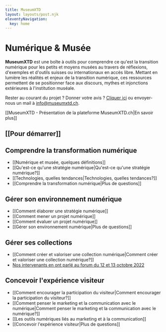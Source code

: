 ```yaml
---
title: MuseumXTD
layout: layouts/post.njk
eleventyNavigation:
  key: home
---
```


# Numérique & Musée

**MuseumXTD** est une boîte à outils pour comprendre ce qu'est la transition numérique pour les petits et moyens musées au travers de réflexions, d'exemples et d'outils suisses ou internationaux en accès libre.
Mettant en lumière les réalités et enjeux de la transition numérique, ces ressources permettent de se positionner face aux discours, mythes et injonctions extérieures à l'institution muséale.

Rester au courant du projet ? Donner votre avis ? [Cliquer ici](https://6e13e580.sibforms.com/serve/MUIEAJex9Gqy_GXlFogQqcGyYVXOZFFX8aHrYfffBiqjakg6wRCQTSUlxrpSXVkD6QEDI5CcmfGJhrDrkka2x7JvV-3YTESgygGo3Kq7DH-XD64whZr_JzkZgiL5lqiCeG3yKwBPjHJ6fyObFfcWQmqXpGkXQ3Ah4sgQV2mUjiMQ2hUe8pnjyP1gOywBca-q4MvmvdSwfxEFpgHr) 
 ou envoyer-nous un mail à [info@museumxtd.ch](mailto:info@museumxtd.ch).  

[[MuseumXTD - Présentation de la plateforme MuseumXTD.ch|En savoir plus]]



## [[Pour démarrer]]


## Comprendre la transformation numérique
- [[Numérique et musée, quelques définitions]]
- [[Qu'est-ce qu'une stratégie numérique|Qu'est-ce qu'une stratégie numérique?]]
- [[Technologies, quelles tendances|Technologies, quelles tendances?]]
- [[Comprendre la transformation numérique|Plus de questions]]

## Gérer son environnement numérique
- [[Comment élaborer une stratégie numérique]]
- [[Comment mener un projet numérique]]
- [[Comment évaluer un projet numérique]]
- [[Gérer son environnement numérique|Plus de questions]]

## Gérer ses collections
- [[Comment créer et valoriser une collection numérique|Comment créer et valoriser une collection numérique?]]
- [Nos intervenants en ont parlé au forum du 12 et 13 octobre 2022](https://www.youtube.com/channel/UCTZJM5WsXDkH8QgMdACUNyw)

## Concevoir l'expérience visiteur
- [[Comment encourager la participation du visiteur|Comment encourager la participation du visiteur?]]
- [[Comment penser le marketing et la communication avec le numérique|Comment penser le marketing et la communication avec le numérique?]]
- [[Les outils numériques liés au marketing et à la communication]]
- [[Concevoir l'expérience visiteur|Plus de questions]]